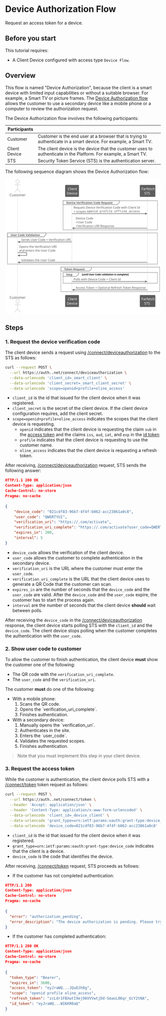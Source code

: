 <!--title:start-->
# Device Authorization Flow
<!--title:end-->
<!--shortdesc:start-->
Request an access token for a device.
<!--shortdesc:end-->
<!--desc:start-->
## Before you start

This tutorial requires:
* A Client Device configured with access type `Device Flow`.

## Overview

This flow is named "Device Authorization", because the client is a smart device with limited input capabilities or without a suitable browser. For example, a Smart TV or picture frames. The [Device Authorization flow](https://datatracker.ietf.org/doc/html/rfc8628) allows the customer to use a secondary device like a mobile phone or a computer to review the authorization request.

The Device Authorization flow involves the following participants:

| Participants | |
|------------- |------- |
| Customer | Customer is the end user at a browser that is trying to authenticate in a smart device. For example, a Smart TV.  |
| Client Device | The client device is the device that the customer uses to authenticate in the  Platform. For example, a Smart TV.  |
|  STS |  Security Token Service (STS) is the authentication server. |

The following sequence diagram shows the Device Authorization flow:

![](../images/flow-device-authorization.svg)

## Steps

### 1. Request the device verification code

The client device sends a request using [/connect/deviceauthorization](../authentication-api/deviceauthorization.md) to the  STS as follows:

```bash
curl --request POST \
  --url https://auth..net/connect/deviceauthorization \
  --data-urlencode 'client_id=_smart_client' \
  --data-urlencode 'client_secret=_smart_client_secret' \
  --data-urlencode 'scope=openid+profile+oline_access'
```

* `client_id` is the id that  issued for the client device when it was registered.
* `client_secret` is the secret of the client device. If the client device configuration requires, add the client secret.
* `scope=openid+profile+oline_access` indicates the scopes that the client device is requesting.
    * `openid` indicates that the client device is requesting the claim `sub` in the [access token](../authentication-api/access-token.md) and the claims `iss`, `aud`, `iat`, and `exp` in the [id token](../authentication-api/id-token.md)
    * `profile` indicates that the client device is requesting to use the customer name.
    * `oline_access` indicates that the client device is requesting a refresh token.

After receiving, [/connect/deviceauthorization](../authentication-api/deviceauthorization.md) request,  STS sends the following answer:

```json
HTTP/1.1 200 OK
Content-Type: application/json
Cache-Control: no-store
Pragma: no-cache

{
    "device_code": "021cdf83-96b7-4f4f-b062-acc23861a0c8",
    "user_code": "QWERTYUI",
    "verification_uri": "https://.com/activate",
    "verification_uri_complete": "https://.com/activate?user_code=QWERTYUI",
    "expires_in": 200,
    "interval": 5
}
```

* `device_code` allows the verification of the client device.
* `user_code` allows the customer to complete authentication in the secondary device.
* `verification_uri` is the URL where the customer must enter the `user_code`.
* `verification_uri_complete` is the URL that the client device uses to generate a QR Code that the customer can scan.
* `expires_in` are the number of seconds that the `device_code` and the `user_code` are valid. After the `device_code` and the `user_code` expire, the customer has to start the process again.
* `interval` are the number of seconds that the client device **should** wait between polls.

After receiving the `device_code` in the [/connect/deviceauthorization](../authentication-api/deviceauthorization.md) response, the client device starts polling  STS with the `client_id` and the `device_code`. The client device stops polling when the customer completes the authentication with the `user_code`.

### 2. Show user code to customer

To allow the customer to finish authentication, the client device **must** show the customer one of the following:

* The QR code with the `verification_uri_complete`. 
* The `user_code` and the `verification_uri`.

The customer **must** do one of the following:

<ul>  
<li>With a mobile phone:
    <ol>
      <li>Scans the QR code.</li>
      <li>Opens the `verification_uri_complete`.</li>
      <li>Finishes authentication.</li>
    </ol>
  </li>
<li>With a secondary device:
    <ol>
      <li>Manually opens the `verification_uri`.</li>
      <li>Authenticates in the site.</li>
      <li>Enters the `user_code`.</li>
      <li>Validates the requested scopes.</li>
      <li>Finishes authentication.</li>
    </ol> 
  </li>
</ul>

> Note that you must implement this step in your client device.

### 3. Request the access token

While the customer is authentication, the client device polls  STS with a [/connect/token](../authentication-api/token.md) token request as follows:

```bash
curl --request POST \
  --url https://auth..net/connect/token \
  --header 'Accept: application/json' \
  --header 'Content-Type: application/x-www-form-urlencoded' \
  --data-urlencode 'client_id=_device_client' \
  --data-urlencode 'grant_type=urn:ietf:params:oauth:grant-type:device_code' \
  --data-urlencode 'device_code=021cdf83-96b7-4f4f-b062-acc23861a0c8'
```

* `client_id` is the id that  issued for the client device when it was registered.
* `grant_type=urn:ietf:params:oauth:grant-type:device_code` indicates that the client is a device.
* `device_code` is the code that identifies the device.

After receiving, [/connect/token](../authentication-api/token.md) request,  STS proceeds as follows:

* If the customer has not completed authentication:

```json
HTTP/1.1 200
Content-Type: application/json
Cache-Control: no-store
Pragma: no-cache

{
  "error": "authorization_pending",
  "error_description": "The device authorization is pending. Please try again later."
}
```

* If the customer has completed authentication:

```json
HTTP/1.1 200 OK
Content-Type: application/json
Cache-Control: no-store
Pragma: no-cache

{
  "token_type": "Bearer",
  "expires_in": 3600,
  "access_token": "eyJraWQ...JQuDJh8g",
  "scope": "openid profile oline_access",
  "refresh_token": "zcLdr1FBXwtI9ej98VVVwtjDd-SmaoL06qr_UcY2tNA",
  "id_token": "eyJraWQ...WI6KR0aQ"
}
```

<!--desc:end-->

